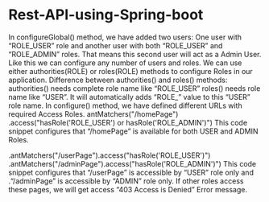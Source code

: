 # Rest-API-using-Spring-boot

In configureGlobal() method, we have added two users: One user with “ROLE_USER” role and another user with both “ROLE_USER” and “ROLE_ADMIN” roles. That means this second user will act as a Admin User. Like this we can configure any number of users and roles.
We can use either authorities(ROLE) or roles(ROLE) methods to configure Roles in our application.
Difference between authorities() and roles() methods:
authorities() needs complete role name like “ROLE_USER”
roles() needs role name like “USER”. It will automatically adds “ROLE_” value to this “USER” role name.
In configure() method, we have defined different URLs with required Access Roles.
antMatchers("/homePage")
   .access("hasRole('ROLE_USER') or hasRole('ROLE_ADMIN')")
This code snippet configures that “/homePage” is available for both USER and ADMIN Roles.

 .antMatchers("/userPage").access("hasRole('ROLE_USER')")
 .antMatchers("/adminPage").access("hasRole('ROLE_ADMIN')")
This code snippet configures that “/userPage” is accessible by “USER” role only and .“/adminPage” is accessible by “ADMIN” role only. If other roles access these pages, we will get access “403 Access is Denied” Error message.
